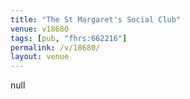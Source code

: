 ```yaml
---
title: "The St Margaret's Social Club"
venue: v18680
tags: [pub, "fhrs:662216"]
permalink: /v/18680/
layout: venue
---
```

null